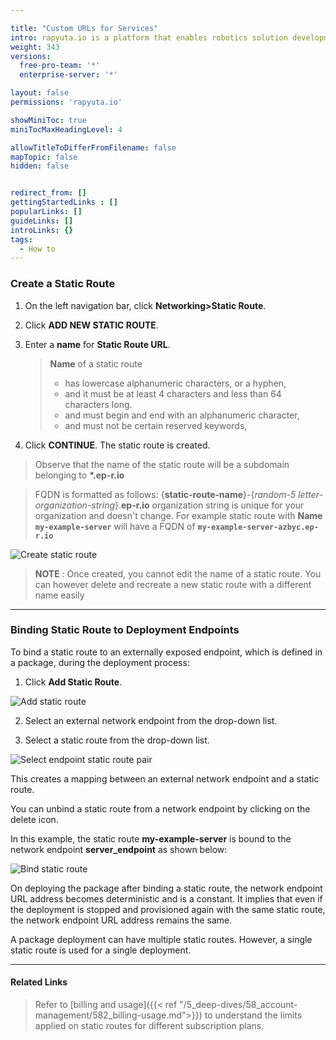 ```yaml
---

title: "Custom URLs for Services"
intro: rapyuta.io is a platform that enables robotics solution development by providing the necessary software infrastructure and facilitating the interaction between multiple stakeholders who contribute to the solution development.
weight: 343
versions:
  free-pro-team: '*'
  enterprise-server: '*'

layout: false
permissions: 'rapyuta.io'

showMiniToc: true
miniTocMaxHeadingLevel: 4

allowTitleToDifferFromFilename: false
mapTopic: false
hidden: false


redirect_from: []
gettingStartedLinks : []
popularLinks: []
guideLinks: []
introLinks: {}
tags:
  - How to
---
```


### Create a Static Route

1. On the left navigation bar, click **Networking>Static Route**.

2. Click **ADD NEW STATIC ROUTE**.

3. Enter a **name** for **Static Route URL**.

   > **Name** of a static route 
   >
   > - has lowercase alphanumeric characters, or a hyphen, 
   > - and it must be at least 4 characters and less than 64 characters long.
   > - and must begin and end with an alphanumeric character, 
   > - and must not be certain reserved keywords, 

4. Click **CONTINUE**. The static route is created.

> Observe that the name of the static route will be a subdomain belonging to **\*.ep-r.io** 

> FQDN is formatted as follows:   {**static-route-name**}-{*random-5 letter-organization-string*}.**ep-r.io** 
> organization string is unique for your organization and doesn't change. 
> For example static route with **Name** **```my-example-server```** will have a FQDN of   **``` my-example-server-azbyc.ep-r.io ```**



![Create static route](/images/dev-guide/create-software-pkgs/pkg-internals/static-routes/create-sr.png?classes=border,shadow&width=40pc)



> **NOTE** : Once created, you cannot edit the name of a static route. You can however delete and recreate a new static route with a different name easily



---

### Binding Static Route to Deployment Endpoints

To bind a static route to an externally exposed endpoint, which is defined in a package, during the deployment process:

1. Click **Add Static Route**.

![Add static route](/images/dev-guide/create-software-pkgs/pkg-internals/static-routes/add-sr.png?classes=border,shadow&width=40pc)

2. Select an external network endpoint from the drop-down list.

3. Select a static route from the drop-down list.

![Select endpoint static route pair](/images/dev-guide/create-software-pkgs/pkg-internals/static-routes/selection.png?classes=border,shadow&width=40pc)



This creates a mapping between an external network endpoint and a static route. 

You can unbind a static route from a network endpoint by clicking on the delete icon. 

In this example, the static route **my-example-server** is bound to the network endpoint **server_endpoint** as shown below:

![Bind static route](/images/dev-guide/create-software-pkgs/pkg-internals/static-routes/mapping-bind-sr.png?classes=border,shadow&width=40pc)



On deploying the package after binding a static route, the network endpoint URL address becomes deterministic and is a constant. It implies that even if the deployment is stopped and provisioned again with the same static route, the network endpoint URL address remains the same.

A package deployment can have multiple static routes. However, a single static route is used for a single deployment.

---

#### Related Links

>  Refer to [billing and usage]({{< ref "/5_deep-dives/58_account-management/582_billing-usage.md">}}) to understand the limits applied on static routes for different subscription plans.

